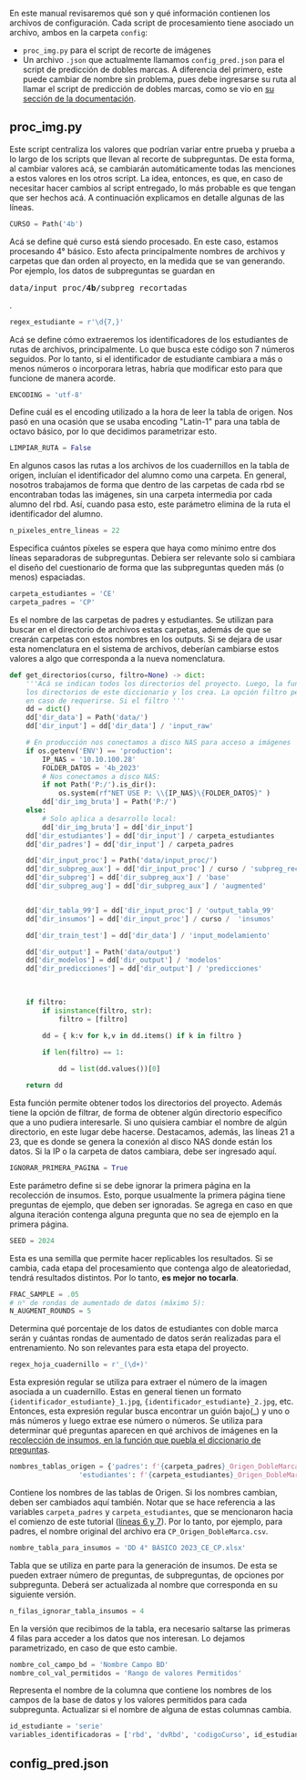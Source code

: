 En este manual revisaremos qué son y qué información contienen los archivos de configuración. Cada script de procesamiento tiene asociado un archivo, ambos en la carpeta `config`:

- `proc_img.py` para el script de recorte de imágenes 
- Un archivo `.json` que actualmente llamamos `config_pred.json` para el script de predicción de dobles marcas. A diferencia del primero, este puede cambiar de nombre sin problema, pues debe ingresarse su ruta al llamar el script de predicción de dobles marcas, como se vio en [su sección de la documentación](../tutorial#get_predicciones.py).

## proc_img.py

Este script centraliza los valores que podrían variar entre prueba y prueba a lo largo de los scripts que llevan al recorte de subpreguntas. De esta forma, al cambiar valores acá, se cambiarán automáticamente todas las menciones a estos valores en los otros script. La idea, entonces, es que, en caso de necesitar hacer cambios al script entregado, lo más probable es que tengan que ser hechos acá. A continuación explicamos en detalle algunas de las líneas.

```py linenums="1"
CURSO = Path('4b')
```

Acá se define qué curso está siendo procesado. En este caso, estamos procesando 4° básico. Esto afecta principalmente nombres de archivos y carpetas que dan orden al proyecto, en la medida que se van generando. Por ejemplo, los datos de subpreguntas se guardan en <pre>data/input_proc/<b>4b</b>/subpreg_recortadas</pre>.

```py linenums="2"
regex_estudiante = r'\d{7,}'
```

Acá se define cómo extraeremos los identificadores de los estudiantes de rutas de archivos, principalmente. Lo que busca este código son 7 números seguidos. Por lo tanto, si el identificador de estudiante cambiara a más o menos números o incorporara letras, habría que modificar esto para que funcione de manera acorde.

```py linenums="3"
ENCODING = 'utf-8'
```

Define cuál es el encoding utilizado a la hora de leer la tabla de origen. Nos pasó en una ocasión que se usaba encoding "Latin-1" para una tabla de octavo básico, por lo que decidimos parametrizar esto.

```py linenums="4"
LIMPIAR_RUTA = False
```

En algunos casos las rutas a los archivos de los cuadernillos en la tabla de origen, incluían el identificador del alumno como una carpeta. En general, nosotros trabajamos de forma que dentro de las carpetas de cada rbd se encontraban todas las imágenes, sin una carpeta intermedia por cada alumno del rbd. Así, cuando pasa esto, este parámetro elimina de la ruta el identificador del alumno.

```py linenums="5"
n_pixeles_entre_lineas = 22
```

Especifica cuántos píxeles se espera que haya como mínimo entre dos líneas separadoras de subpreguntas. Debiera ser relevante solo si cambiara el diseño del cuestionario de forma que las subpreguntas queden más (o menos) espaciadas.

```py linenums="6"
carpeta_estudiantes = 'CE'
carpeta_padres = 'CP'
```

Es el nombre de las carpetas de padres y estudiantes. Se utilizan para buscar en el directorio de archivos estas carpetas, además de que se crearán carpetas con estos nombres en los outputs. Si se dejara de usar esta nomenclatura en el sistema de archivos, deberían cambiarse estos valores a algo que corresponda a la nueva nomenclatura.

```py linenums="8" hl_lines="11 12 13 14 15 16"
def get_directorios(curso, filtro=None) -> dict:
    '''Acá se indican todos los directorios del proyecto. Luego, la función crear_directorios() toma todos
    los directorios de este diccionario y los crea. La opción filtro permite cargar solo algunos directorios,
    en caso de requerirse. Si el filtro '''
    dd = dict()
    dd['dir_data'] = Path('data/')
    dd['dir_input'] = dd['dir_data'] / 'input_raw' 

    # En producción nos conectamos a disco NAS para acceso a imágenes
    if os.getenv('ENV') == 'production':
        IP_NAS = '10.10.100.28'
        FOLDER_DATOS = '4b_2023'
        # Nos conectamos a disco NAS:
        if not Path('P:/').is_dir():
            os.system(rf"NET USE P: \\{IP_NAS}\{FOLDER_DATOS}" )
        dd['dir_img_bruta'] = Path('P:/')
    else:
        # Solo aplica a desarrollo local:
        dd['dir_img_bruta'] = dd['dir_input']  
    dd['dir_estudiantes'] = dd['dir_input'] / carpeta_estudiantes
    dd['dir_padres'] = dd['dir_input'] / carpeta_padres

    dd['dir_input_proc'] = Path('data/input_proc/')
    dd['dir_subpreg_aux'] = dd['dir_input_proc'] / curso / 'subpreg_recortadas'
    dd['dir_subpreg'] = dd['dir_subpreg_aux'] / 'base'
    dd['dir_subpreg_aug'] = dd['dir_subpreg_aux'] / 'augmented'


    dd['dir_tabla_99'] = dd['dir_input_proc'] / 'output_tabla_99'
    dd['dir_insumos'] = dd['dir_input_proc'] / curso /  'insumos'

    dd['dir_train_test'] = dd['dir_data'] / 'input_modelamiento'

    dd['dir_output'] = Path('data/output')
    dd['dir_modelos'] = dd['dir_output'] / 'modelos' 
    dd['dir_predicciones'] = dd['dir_output'] / 'predicciones'

    
    
    if filtro:
        if isinstance(filtro, str):
            filtro = [filtro]
        
        dd = { k:v for k,v in dd.items() if k in filtro }

        if len(filtro) == 1:

            dd = list(dd.values())[0]

    return dd
```

Esta función permite obtener todos los directorios del proyecto. Además tiene la opción de filtrar, de forma de obtener algún directorio específico que a uno pudiera interesarle. Si uno quisiera cambiar el nombre de algún directorio, en este lugar debe hacerse. Destacamos, además, las líneas 21 a 23, que es donde se genera la conexión al disco NAS donde están los datos. Si la IP o la carpeta de datos cambiara, debe ser ingresado aquí. 


``` py linenums="58"
IGNORAR_PRIMERA_PAGINA = True
```

Este parámetro define si se debe ignorar la primera página en la recolección de insumos. Esto, porque usualmente la primera página tiene preguntas de ejemplo, que deben ser ignoradas. Se agrega en caso en que alguna iteración contenga alguna pregunta que no sea de ejemplo en la primera página.

``` py linenums="59"
SEED = 2024
```

Esta es una semilla que permite hacer replicables los resultados. Si se cambia, cada etapa del procesamiento que contenga algo de aleatoriedad, tendrá resultados distintos. Por lo tanto, **es mejor no tocarla**.

``` py linenums="60"
FRAC_SAMPLE = .05
# n° de rondas de aumentado de datos (máximo 5):
N_AUGMENT_ROUNDS = 5
```

Determina qué porcentaje de los datos de estudiantes con doble marca serán  y cuántas rondas de aumentado de datos serán realizadas para el entrenamiento. No son relevantes para esta etapa del proyecto.

``` py linenums="63"
regex_hoja_cuadernillo = r'_(\d+)'
```

Esta expresión regular se utiliza para extraer el número de la imagen asociada a un cuadernillo. Estas en general tienen un formato `{identificador_estudiante}_1.jpg`, `{identificador_estudiante}_2.jpg`, etc. Entonces, esta expresión regular busca encontrar un guión bajo(_) y uno o más números y luego extrae ese número o números. Se  utiliza para determinar qué preguntas aparecen en qué archivos de imágenes en la [recolección de insumos, en la función que puebla el diccionario de preguntas](../generar_insumos_img#simce.generar_insumos_img.poblar_diccionario_preguntas).

``` py linenums="64"
nombres_tablas_origen = {'padres': f'{carpeta_padres}_Origen_DobleMarca.csv',
                 'estudiantes': f'{carpeta_estudiantes}_Origen_DobleMarca.csv'}
```
Contiene los nombres de las tablas de Origen. Si los nombres cambian, deben ser cambiados aquí también. Notar que se hace referencia a las variables `carpeta_padres` y `carpeta_estudiantes`, que se mencionaron hacia el comienzo de este tutorial ([líneas 6 y 7](#__codelineno-5-6)). Por lo tanto, por ejemplo, para padres, el nombre original del archivo era `CP_Origen_DobleMarca.csv`.

``` py linenums="66"
nombre_tabla_para_insumos = 'DD 4° BÁSICO 2023_CE_CP.xlsx'
```
Tabla que se utiliza en parte para la generación de insumos. De esta se pueden extraer número de preguntas, de subpreguntas, de opciones por subpregunta. Deberá ser actualizada al nombre que corresponda en su siguiente versión.

``` py linenums="67"
n_filas_ignorar_tabla_insumos = 4
```
En la versión que recibimos de la tabla, era necesario saltarse las primeras 4 filas para acceder a los datos que nos interesan. Lo dejamos parametrizado, en caso de que esto cambie.

``` py linenums="68"
nombre_col_campo_bd = 'Nombre Campo BD'
nombre_col_val_permitidos = 'Rango de valores Permitidos'
```

Representa el nombre de la columna que contiene los nombres de los campos de la base de datos y los valores permitidos para cada subpregunta. Actualizar si el nombre de alguna de estas columnas cambia.

``` py linenums="70"
id_estudiante = 'serie'
variables_identificadoras = ['rbd', 'dvRbd', 'codigoCurso', id_estudiante, 'rutaImagen1']
```












## config_pred.json
